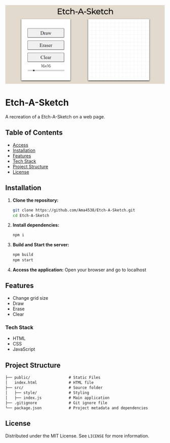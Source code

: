 ![Screenshot](./Image/Screenshot.png)

# Etch-A-Sketch
A recreation of a Etch-A-Sketch on a web page.

## Table of Contents
- [Access](#Access)
- [Installation](#installation)
- [Features](#features)
- [Tech Stack](#tech-stack)
- [Project Structure](#project-structure)
- [License](#license)

## Installation
1. **Clone the repository:**
    ```bash
    git clone https://github.com/Ama4538/Etch-A-Sketch.git
    cd Etch-A-Sketch
    ```
2. **Install dependencies:**
    ```bash
    npm i
    ```
3. **Build and Start the server:**
    ```bash
    npm build
    npm start
    ```
4. **Access the application:**
Open your browser and go to localhost

## Features
- Change grid size
- Draw
- Erase
- Clear

### Tech Stack
- HTML
- CSS
- JavaScript

## Project Structure
```        
├── public/                 # Static Files
│   index.html              # HTML file
├── src/                    # Source folder
│   ├── style/              # Styling
│   ├── index.js            # Main application
├── .gitignore              # Git ignore file
└── package.json            # Project metadata and dependencies
```

## License
Distributed under the MIT License. See `LICENSE` for more information.
